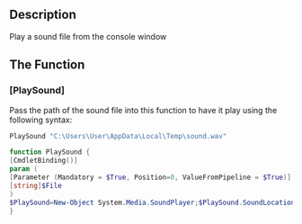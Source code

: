 ## Description

Play a sound file from the console window

## The Function

### [PlaySound] 

Pass the path of the sound file into this function to have it play using the following syntax:
```PowerShell
PlaySound "C:\Users\User\AppData\Local\Temp\sound.wav"
```

```PowerShell
function PlaySound {
[CmdletBinding()]
param (	
[Parameter (Mandatory = $True, Position=0, ValueFromPipeline = $True)]
[string]$File
)
$PlaySound=New-Object System.Media.SoundPlayer;$PlaySound.SoundLocation=$File;$PlaySound.playsync()
}
```